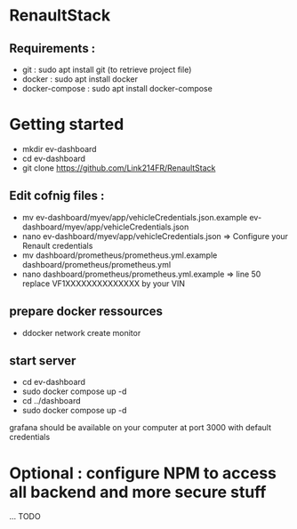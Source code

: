 # RenaultStack

## Requirements : 
- git : sudo apt install git (to retrieve project file)
- docker : sudo apt install docker
- docker-compose : sudo apt install docker-compose

# Getting started

- mkdir ev-dashboard
- cd ev-dashboard
- git clone https://github.com/Link214FR/RenaultStack

## Edit cofnig files : 

- mv ev-dashboard/myev/app/vehicleCredentials.json.example ev-dashboard/myev/app/vehicleCredentials.json
- nano ev-dashboard/myev/app/vehicleCredentials.json => Configure your Renault credentials
- mv dashboard/prometheus/prometheus.yml.example dashboard/prometheus/prometheus.yml
- nano dashboard/prometheus/prometheus.yml.example => line 50 replace VF1XXXXXXXXXXXXXX by your VIN

## prepare docker ressources

- ddocker network create monitor

## start server

- cd ev-dashboard
- sudo docker compose up -d
- cd ../dashboard
- sudo docker compose up -d
 
grafana should be available on your computer at port 3000 with default credentials

# Optional : configure NPM to access all backend and more secure stuff

... TODO
  
